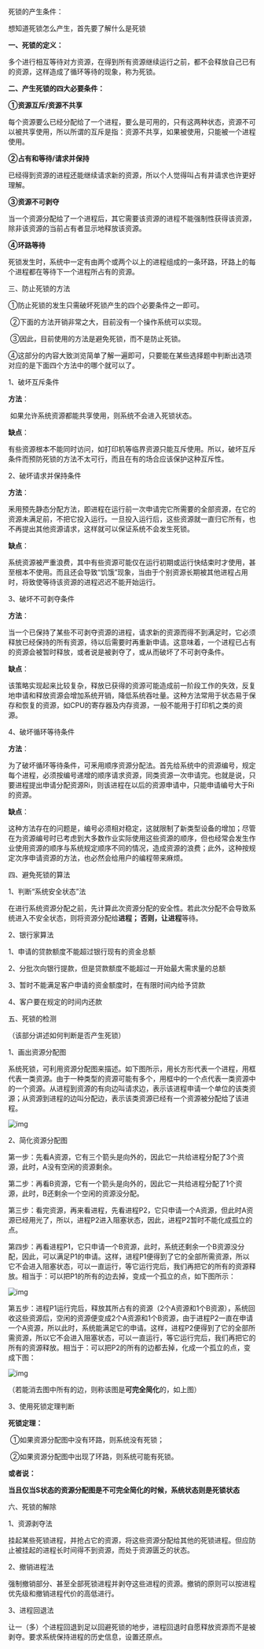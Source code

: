 死锁的产生条件：

想知道死锁怎么产生，首先要了解什么是死锁

**一、死锁的定义：**

多个进行相互等待对方资源，在得到所有资源继续运行之前，都不会释放自己已有的资源，这样造成了循环等待的现象，称为死锁。

**二、产生死锁的四大必要条件：**

**①资源互斥/资源不共享**

每个资源要么已经分配给了一个进程，要么是可用的，只有这两种状态，资源不可以被共享使用，所以所谓的互斥是指：资源不共享，如果被使用，只能被一个进程使用。

**②占有和等待/请求并保持**

已经得到资源的进程还能继续请求新的资源，所以个人觉得叫占有并请求也许更好理解。

**③资源不可剥夺**

当一个资源分配给了一个进程后，其它需要该资源的进程不能强制性获得该资源，除非该资源的当前占有者显示地释放该资源。

**④环路等待**

死锁发生时，系统中一定有由两个或两个以上的进程组成的一条环路，环路上的每个进程都在等待下一个进程所占有的资源。

三、防止死锁的方法

①防止死锁的发生只需破坏死锁产生的四个必要条件之一即可。 

​           ②下面的方法开销非常之大，目前没有一个操作系统可以实现。

​           ③因此，目前使用的方法是避免死锁，而不是防止死锁。

​         ④这部分的内容大致浏览简单了解一遍即可，只要能在某些选择题中判断出选项对应的是下面四个方法中的哪个就可以了。

1、破坏互斥条件

**方法**：

​     如果允许系统资源都能共享使用，则系统不会进入死锁状态。

**缺点**：

​     有些资源根本不能同时访问，如打印机等临界资源只能互斥使用。所以，破坏互斥条件而预防死锁的方法不太可行，而且在有的场合应该保护这种互斥性。

2、破坏请求并保持条件

**方法**：

​     釆用预先静态分配方法，即进程在运行前一次申请完它所需要的全部资源，在它的资源未满足前，不把它投入运行。一旦投入运行后，这些资源就一直归它所有，也不再提出其他资源请求，这样就可以保证系统不会发生死锁。

**缺点**：

​     系统资源被严重浪费，其中有些资源可能仅在运行初期或运行快结束时才使用，甚至根本不使用。而且还会导致“饥饿”现象，当由于个别资源长期被其他进程占用时，将致使等待该资源的进程迟迟不能开始运行。

3、破坏不可剥夺条件

**方法**：

​     当一个已保持了某些不可剥夺资源的进程，请求新的资源而得不到满足时，它必须释放已经保持的所有资源，待以后需要时再重新申请。这意味着，一个进程已占有的资源会被暂时释放，或者说是被剥夺了，或从而破坏了不可剥夺条件。

**缺点**：

​     该策略实现起来比较复杂，释放已获得的资源可能造成前一阶段工作的失效，反复地申请和释放资源会增加系统开销，降低系统吞吐量。这种方法常用于状态易于保存和恢复的资源，如CPU的寄存器及内存资源，一般不能用于打印机之类的资源。

4、破坏循环等待条件

**方法**：

​     为了破坏循环等待条件，可釆用顺序资源分配法。首先给系统中的资源编号，规定每个进程，必须按编号递增的顺序请求资源，同类资源一次申请完。也就是说，只要进程提出申请分配资源Ri，则该进程在以后的资源申请中，只能申请编号大于Ri的资源。

**缺点**：

​     这种方法存在的问题是，编号必须相对稳定，这就限制了新类型设备的增加；尽管在为资源编号时已考虑到大多数作业实际使用这些资源的顺序，但也经常会发生作业使用资源的顺序与系统规定顺序不同的情况，造成资源的浪费；此外，这种按规定次序申请资源的方法，也必然会给用户的编程带来麻烦。

四、避免死锁的算法

1、判断“系统安全状态”法

在进行系统资源分配之前，先计算此次资源分配的安全性。若此次分配不会导致系统进入不安全状态，则将资源分配给**进程； 否则，让进程**等待。 

2、银行家算法

1、申请的贷款额度不能超过银行现有的资金总额

2、分批次向银行提款，但是贷款额度不能超过一开始最大需求量的总额

3、暂时不能满足客户申请的资金额度时，在有限时间内给予贷款

4、客户要在规定的时间内还款

五、死锁的检测

（该部分讲述如何判断是否产生死锁）

1、画出资源分配图

系统死锁，可利用资源分配图来描述。如下图所示，用长方形代表一个进程，用框代表一类资源。由于一种类型的资源可能有多个，用框中的一个点代表一类资源中的一个资源。从进程到资源的有向边叫请求边，表示该进程申请一个单位的该类资源；从资源到进程的边叫分配边，表示该类资源已经有一个资源被分配给了该进程。

![img](https://note.youdao.com/yws/public/resource/1cdba699ec7b6efece55aae67366a809/xmlnote/wcp1587453376461383/3684C300084045B5BF9A718CC72F5D64/24433)

2、简化资源分配图

第一步：先看A资源，它有三个箭头是向外的，因此它一共给进程分配了3个资源，此时，A没有空闲的资源剩余。

第二步：再看B资源，它有一个箭头是向外的，因此它一共给进程分配了1个资源，此时，B还剩余一个空闲的资源没分配。 

第三步：看完资源，再来看进程，先看进程P2，它只申请一个A资源，但此时A资源已经用光了，所以，进程P2进入阻塞状态，因此，进程P2暂时不能化成孤立的点。 

第四步：再看进程P1，它只申请一个B资源，此时，系统还剩余一个B资源没分配，因此，可以满足P1的申请。这样，进程P1便得到了它的全部所需资源，所以它不会进入阻塞状态，可以一直运行，等它运行完后，我们再把它的所有的资源释放。相当于：可以把P1的所有的边去掉，变成一个孤立的点，如下图所示：

![img](https://note.youdao.com/yws/public/resource/1cdba699ec7b6efece55aae67366a809/xmlnote/wcp1587453376461383/F79008E721BE4642998DD9BF2F6BF7F0/24434)

第五步：进程P1运行完后，释放其所占有的资源（2个A资源和1个B资源），系统回收这些资源后，空闲的资源便变成2个A资源和1个B资源，由于进程P2一直在申请一个A资源，所以此时，系统能满足它的申请。这样，进程P2便得到了它的全部所需资源，所以它不会进入阻塞状态，可以一直运行，等它运行完后，我们再把它的所有的资源释放。相当于：可以把P2的所有的边都去掉，化成一个孤立的点，变成下图： 

![img](https://note.youdao.com/yws/public/resource/1cdba699ec7b6efece55aae67366a809/xmlnote/wcp1587453376461383/749BD8208ACB4AA5A266376D94E3D68E/24435)

（若能消去图中所有的边，则称该图是**可完全简化**的，如上图）

3、使用死锁定理判断

**死锁定理：**

​                     ①如果资源分配图中没有环路，则系统没有死锁； 

​                     ②如果资源分配图中出现了环路，则系统可能有死锁。 

**或者说：** 

**当且仅当S状态的资源分配图是不可完全简化的时候，系统状态则是死锁状态**

六、死锁的解除

1、资源剥夺法

挂起某些死锁进程，并抢占它的资源，将这些资源分配给其他的死锁进程。但应防止被挂起的进程长时间得不到资源，而处于资源匮乏的状态。

2、撤销进程法

强制撤销部分、甚至全部死锁进程并剥夺这些进程的资源。撤销的原则可以按进程优先级和撤销进程代价的高低进行。

3、进程回退法

让一（多）个进程回退到足以回避死锁的地步，进程回退时自愿释放资源而不是被剥夺。要求系统保持进程的历史信息，设置还原点。